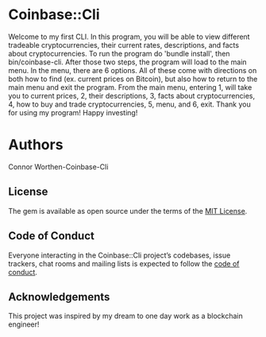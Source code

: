 # Coinbase::Cli
Welcome to my first CLI. In this program, you will be able to view different tradeable cryptocurrencies, their current rates, descriptions, and facts about cryptocurrencies. To run the program do 'bundle install', then bin/coinbase-cli. After those two steps, the program will load to the main menu. In the menu, there are 6 options. All of these come with directions on both how to find (ex. current prices on Bitcoin), but also how to return to the main menu and exit the program. From the main menu, entering 1, will take you to current prices, 2, their descriptions, 3, facts about cryptocurrencies, 4, how to buy and trade cryptocurrencies, 5, menu, and 6, exit. Thank you for using my program! Happy investing!

# Authors
Connor Worthen-Coinbase-Cli

## License

The gem is available as open source under the terms of the [MIT License](https://opensource.org/licenses/MIT).

## Code of Conduct

Everyone interacting in the Coinbase::Cli project’s codebases, issue trackers, chat rooms and mailing lists is expected to follow the [code of conduct](https://github.com/'scruffy-variable-3960'/coinbase-cli/blob/master/CODE_OF_CONDUCT.md).

## Acknowledgements
This project was inspired by my dream to one day work as a blockchain engineer!